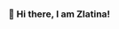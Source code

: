 ### 👋 Hi there, I am Zlatina!

<!--
**zlatina-moga/zlatina-moga** is a ✨ _special_ ✨ repository because its `README.md` (this file) appears on your GitHub profile.

🎓  I'm currently studying for a Full Stack Web Developer at Software University. 
💡  I'm self-motivated team player, someone who's ambitious and persistent, with pretty good problem solving skills.
